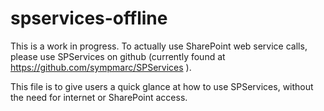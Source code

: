 # spservices-offline

This is a work in progress. To actually use SharePoint web service calls, please use SPServices on github (currently found at https://github.com/sympmarc/SPServices ).

This file is to give users a quick glance at how to use SPServices, without the need for internet or SharePoint access.
